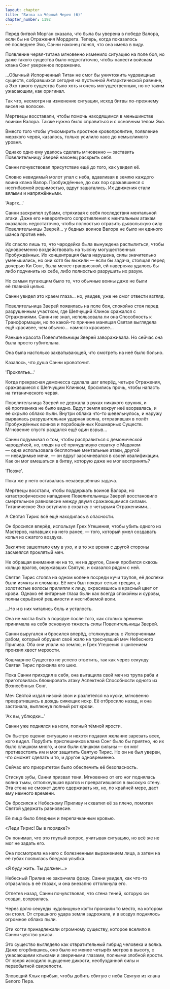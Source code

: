 ```yaml
---
layout: chapter
title: "Битва за Чёрный Череп (6)"
chapter_number: 1192
---
```


Перед битвой Морган сказала, что была бы уверена в победе Валора, если бы не Отражения Мордрета. Теперь, когда показалось её последнее Эхо, Санни наконец понял, что она имела в виду.

Появление червя-титана мгновенно изменило ситуацию на поле боя, но даже такого существа было недостаточно, чтобы нанести войскам клана Сонг уверенное поражение.

...Обычный Испорченный Титан не смог бы уничтожить чудовищных существ, собравшихся сегодня на пустынной Антарктической равнине, а Эхо такого существа было хоть и очень могущественным, но не таким ужасающим, как оригинал.

Так что, несмотря на изменение ситуации, исход битвы по-прежнему висел на волоске.

Мертвецы восставали, чтобы помочь находящимся в меньшинстве воинам Валора. Также нужно было справиться и с основным телом Эхо.

Вместо того чтобы утихомирить яростное кровопролитие, появление мерзкого червя, казалось, только усилило хаос до немыслимого уровня.

Однако одно ему удалось сделать мгновенно — заставить Повелительницу Зверей наконец раскрыть себя.

Санни почувствовал присутствие ещё до того, как увидел её.

Словно невидимый молот упал с неба, вдавливая в землю каждого воина клана Валор. Пробуждённые, до сих пор сражавшиеся с несгибаемой решимостью, вдруг зашатались. Их движения стали вялыми и напряжёнными.

'Ааргх...'

Санни заскрипел зубами, стряхивая с себя последствия ментальной атаки. Даже его невероятного сопротивления к ментальным атакам оказалась недостаточно, чтобы полностью отразить дьявольскую силу Повелительницы Зверей... у бедных воинов Валора не было ни единого шанса против неё.

Их спасло лишь то, что чародейка была вынуждена распылиться, чтобы одновременно воздействовать на тысячу могущественных Пробуждённых. Их концентрация была нарушена, силы значительно уменьшились, но они хотя бы выжили — если бы задача, стоящая перед дочерью Ки Сонг, была менее грандиозной, ей наверняка удалось бы либо подчинить их себе, либо полностью разрушить их разум.

Но самым пугающим было то, что обычные воины даже не были её главной целью.

Санни увидел это краем глаза... но, увидев, уже не смог отвести взгляд.

Повелительница Зверей появилась на поле боя, спокойно стоя перед разрушенным участком, где Шепчущий Клинок сражался с Отражениями. Санни не знал, использовала ли она Способность к Трансформации, но по какой-то причине манящая Святая выглядела ещё красивее, чем обычно... намного красивее...

Раньше красота Повелительницы Зверей завораживала. Но сейчас она была просто губительна.

Она была настолько захватывающей, что смотреть на неё было больно.

Казалось, что душа Санни кровоточит.

'Проклятье...'

Когда прекрасная демонесса сделала шаг вперёд, четыре Отражения, сражавшиеся с Шепчущим Клинком, бросились прочь, чтобы напасть на титанического червя.

Повелительница Зверей не держала в руках никакого оружия, и её противника не было видно. Вдруг земля вокруг неё взорвалась, и её скрыло облако пыли. Внутри облака что-то шевельнулось, и наружу вырвалась разрушительная ударная волна, отправившая в полёт Пробуждённых воинов и порабощённых Кошмарных Существ. Мгновение спустя раздался ещё один взрыв...

Санни подумывал о том, чтобы расправиться с демонической чародейкой, но, глядя на её причудливую схватку с Мадоком — одна использовала бесплотные ментальные атаки, другой — невидимые мечи, — он вдруг засомневался в своей квалификации. Как он мог вмешаться в битву, которую даже не мог воспринять?

'Позже'.

Пока же у него оставалась незавершённая задача.

Мертвецы восстали, чтобы поддержать воинов Валора, но катастрофическое нападение Повелительницы Зверей восстановило смертельное равновесие между двумя сражающимися силами. Титаническое Эхо вступило в схватку с четырьмя Отражениями...

А Святая Тирис всё ещё находилась в опасности.

Он бросился вперёд, используя Грех Утешения, чтобы убить одного из Мастеров, напавших на него ранее, — того, который умел создавать копья из сжатого воздуха.

Заклятие зашептало ему в ухо, и в то же время с другой стороны засмеялся проклятый меч.

Не обращая внимания ни на то, ни на другое, Санни пробился сквозь кольцо врагов, окружавших Святую, и оказался рядом с ней.

Святая Тирис стояла на одном колене посреди кучи трупов, её доспехи были измяты и сломаны. Её меч был покрыт сетью трещин, а золотистые волосы прилипли к лицу, окрасившись в красный цвет от крови. Однако её янтарные глаза были как всегда спокойны и суровы, полны серьёзной решимости и несгибаемой воли.

...Но и в них читались боль и усталость.

Она не могла быть в порядке после того, как столько времени принимала на себя основную тяжесть силы Повелительницы Зверей.

Санни выругался и бросился вперёд, столкнувшись с Испорченным рабом, который обрушил своё жало на треснувший меч Небесного Прилива. Оба они упали на землю, и Грех Утешения с шипением пронзил хвост мерзости.

Кошмарное Существо не успело ответить, так как через секунду Святая Тирис пронзила его шею.

Пока Санни приходил в себя, она вытащила свой меч из трупа раба и приготовилась блокировать атаку Аспектной Способности одного из Вознесённых Сонг.

Меч Святой издал низкий звон и разлетелся на куски, мгновенно превратившись в дождь сияющих искр. Её отбросило назад, и она застонала, выплюнув полный рот крови.

'Ах вы, ублюдки...'

Санни уже поднялся на ноги, полный тёмной ярости.

Он быстро оценил ситуацию и нехотя подавил желание зарезать всех, кого видел. Порубить приспешников клана Сонг было бы приятно, но их было слишком много, и они были слишком сильны — он мог противостоять им и мог защитить Святую Тирис. Но он не был уверен, что сможет сделать и то, и другое одновременно.

Сейчас его приоритетом было обеспечить её безопасность.

Стиснув зубы, Санни призвал тени. Мгновенно от его ног поднялась волна тьмы, оттолкнувшая врагов и превратившаяся в высокую стену. Эта стена не сможет долго сдерживать их, но, по крайней мере, даст ему немного времени.

Он бросился к Небесному Приливу и схватил её за плечо, помогая Святой удержать равновесие.

Её лицо было бледным и перепачканным кровью.

«Леди Тирис! Вы в порядке?»

Он понимал, что это глупый вопрос, учитывая ситуацию, но всё же не мог не задать его.

Она посмотрела на него с болезненным выражением лица, а затем на её губах появилась бледная улыбка.

«Я буду жить. Ты должен...»

Небесный Прилив не закончила фразу. Санни увидел, как что-то отразилось в её глазах, и она внезапно оттолкнула его.

Отлетев назад, Санни почувствовал, что стена теней, которую он создал, взорвалась.

Через долю секунды чудовищные когти пронзили то место, на котором он стоял. От страшного удара земля задрожала, и в воздух поднялось огромное облако пыли.

Эти когти принадлежали огромному существу, которое вселило в Санни чувство ужаса.

Это существо выглядело как отвратительный гибрид человека и волка. Даже сгорбившись, оно было не менее четырёх метров в высоту, с ужасающими клыками и звериными глазами, полными злобной ярости. От зверя исходило ощущение дикости, необузданной силы и первобытной свирепости.

Зловещий Клык прибыл, чтобы добить сбитую с неба Святую из клана Белого Пера.